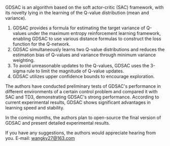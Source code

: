 GDSAC is an algorithm based on the soft actor-critic (SAC) framework, with its novelty lying in the learning of the Q-value distribution (mean and variance).

1. GDSAC provides a formula for estimating the target variance of Q-values under the maximum entropy reinforcement learning framework, enabling GDSAC to use various distance formulas to construct the loss function for the Q-network.
2. GDSAC simultaneously learns two Q-value distributions and reduces the estimation bias of Q-values and variance through minimum variance weighting.
3. To avoid unreasonable updates to the Q-values, GDSAC uses the 3-sigma rule to limit the magnitude of Q-value updates.
4. GDSAC utilizes upper confidence bounds to encourage exploration.

The authors have conducted preliminary tests of GDSAC's performance in different environments of a certain control problem and compared it with SAC and TD3, demonstrating GDSAC's strong performance. According to current experimental results, GDSAC shows significant advantages in learning speed and stability.

In the coming months, the authors plan to open-source the final version of GDSAC and present detailed experimental results.

If you have any suggestions, the authors would appreciate hearing from you.
E-mail: wangky27@163.com
